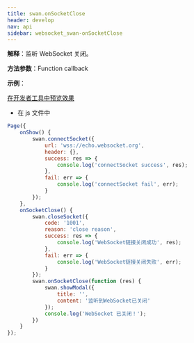 ```yaml
---
title: swan.onSocketClose
header: develop
nav: api
sidebar: websocket_swan-onSocketClose
---
```


 

**解释**：监听 WebSocket 关闭。

**方法参数**：Function callback

**示例**：

<a href="swanide://fragment/19f83edf472078bc9a5d645bd506b93b1572996481834" title="在开发者工具中预览效果" target="_self">在开发者工具中预览效果</a>


* 在 js 文件中

```js
Page({
    onShow() {
        swan.connectSocket({
            url: 'wss://echo.websocket.org',
            header: {},
            success: res => {
                console.log('connectSocket success', res);
            },
            fail: err => {
                console.log('connectSocket fail', err);
            }
        });
    },
    onSocketClose() {
        swan.closeSocket({
            code: '1001',
            reason: 'close reason',
            success: res => {
                console.log('WebSocket链接关闭成功', res);
            },
            fail: err => {
                console.log('WebSocket链接关闭失败', err);
            }
        });
        swan.onSocketClose(function (res) {
            swan.showModal({
                title: '',
                content: '监听到WebSocket已关闭'
            });
            console.log('WebSocket 已关闭！');
        })
    } 
});
```